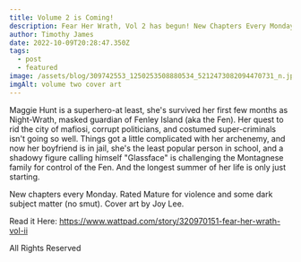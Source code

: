 ```yaml
---
title: Volume 2 is Coming!
description: Fear Her Wrath, Vol 2 has begun! New Chapters Every Monday!
author: Timothy James
date: 2022-10-09T20:28:47.350Z
tags:
  - post
  - featured
image: /assets/blog/309742553_1250253508880534_5212473082094470731_n.jpg
imgAlt: volume two cover art
---
```

<!--StartFragment-->

Maggie Hunt is a superhero-at least, she's survived her first few months as Night-Wrath, masked guardian of Fenley Island (aka the Fen). Her quest to rid the city of mafiosi, corrupt politicians, and costumed super-criminals isn't going so well. Things got a little complicated with her archenemy, and now her boyfriend is in jail, she's the least popular person in school, and a shadowy figure calling himself "Glassface" is challenging the Montagnese family for control of the Fen. And the longest summer of her life is only just starting.

New chapters every Monday. Rated Mature for violence and some dark subject matter (no smut). Cover art by Joy Lee.

R﻿ead it Here: <https://www.wattpad.com/story/320970151-fear-her-wrath-vol-ii>

All Rights Reserved

<!--EndFragment-->